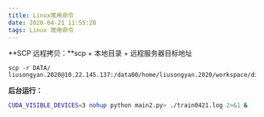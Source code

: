 ```yaml
---
title: Linux常用命令
date: 2020-04-21 11:55:28
tags: Linux 常用命令
---
```


**SCP 远程拷贝：**scp + 本地目录 + 远程服务器目标地址

```
scp -r DATA/ liusongyan.2020@10.22.145.137:/data00/home/liusongyan.2020/workspace/dingpan_extraction/entity_mine/RelationExtraction/
```

**后台运行：**

```bash
CUDA_VISIBLE_DEVICES=3 nohup python main2.py> ./train0421.log 2>&1 &
```

